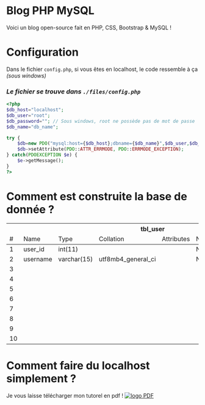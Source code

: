 # Blog PHP MySQL
Voici un blog open-source fait en PHP, CSS, Bootstrap &amp; MySQL !

# Configuration
Dans le fichier `config.php`, si vous êtes en localhost, le code ressemble à ça *(sous windows)*
### *Le fichier se trouve dans `./files/config.php`*
```php
<?php
$db_host="localhost"; 
$db_user="root";
$db_password=""; // Sous windows, root ne possède pas de mot de passe
$db_name="db_name";

try {
	$db=new PDO("mysql:host={$db_host};dbname={$db_name}",$db_user,$db_password);
	$db->setAttribute(PDO::ATTR_ERRMODE, PDO::ERRMODE_EXCEPTION);
} catch(PDOEXCEPTION $e) {
	$e->getMessage();
}
?>
```

# Comment est construite la base de donnée ?
<table>
    <thead>
        <tr>
            <th colspan="8">tbl_user</th>
        </tr>
        <tr>
            <td>#</td>
            <td>Name</td>
            <td>Type</td>
            <td>Collation</td>
            <td>Attributes</td>
            <td>Null</td>
            <td>Default</td>
            <td>Extra</td>
        </tr>
    </thead>
    <tbody>
        <tr>
            <td>1</td>
            <td>user_id</td>
            <td>int(11)</td>
            <td></td>
            <td></td>
            <td>No</td>
            <td>None</td>
            <td>AUTO_INCREMENT</td>
        </tr>
        <tr>
            <td>2</td>
            <td>username</td>
            <td>varchar(15)</td>
            <td>utf8mb4_general_ci</td>
            <td></td>
            <td>No</td>
            <td>None</td>
            <td></td>
        </tr>
        <tr>
            <td>3</td>
            <td></td>
            <td></td>
            <td></td>
            <td></td>
            <td></td>
            <td></td>
            <td></td>
        </tr>
        <tr>
            <td>4</td>
            <td></td>
            <td></td>
            <td></td>
            <td></td>
            <td></td>
            <td></td>
            <td></td>
        </tr>
        <tr>
            <td>5</td>
            <td></td>
            <td></td>
            <td></td>
            <td></td>
            <td></td>
            <td></td>
            <td></td>
        </tr>
        <tr>
            <td>6</td>
            <td></td>
            <td></td>
            <td></td>
            <td></td>
            <td></td>
            <td></td>
            <td></td>
        </tr>
        <tr>
            <td>7</td>
            <td></td>
            <td></td>
            <td></td>
            <td></td>
            <td></td>
            <td></td>
            <td></td>
        </tr>
        <tr>
            <td>8</td>
            <td></td>
            <td></td>
            <td></td>
            <td></td>
            <td></td>
            <td></td>
            <td></td>
        </tr>
        <tr>
            <td>9</td>
            <td></td>
            <td></td>
            <td></td>
            <td></td>
            <td></td>
            <td></td>
            <td></td>
        </tr>
        <tr>
            <td>10</td>
            <td></td>
            <td></td>
            <td></td>
            <td></td>
            <td></td>
            <td></td>
            <td></td>
        </tr>
    </tbody>
</table>

# Comment faire du localhost simplement ?
Je vous laisse télécharger mon tutorel en pdf !
<a href="" target="_blank"><img style="widht: 60%;" src="https://cdn.discordapp.com/attachments/914271938359210045/1008477462352646296/36C3-PDF-encryption-featured2.jpg" alt="logo PDF"></a>
